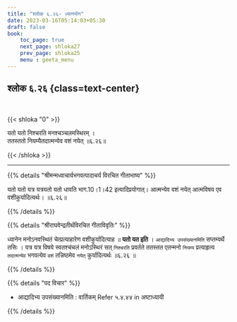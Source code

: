 ```yaml
---
title: "श्लोक ६.२६- ध्यानयोग"
date: 2023-03-16T05:14:03+05:30
draft: false
book:
    toc_page: true
    next_page: shloka27
    prev_page: shloka25
    menu : geeta_menu
---
```




## श्लोक ६.२६ {class=text-center}

<br/>

{{< shloka  "0"  >}}

यतो यतो निश्चरति मनश्चञ्चलमस्थिरम् ।  
ततस्ततो नियम्यैतदात्मन्येव वशं नयेत् ॥६.२६॥

{{< /shloka >}}

---


{{% details "श्रीमन्मध्वाचार्यभगवत्पादाचर्य विरचित  गीताभाष्य" %}}

यतो यतो यत्र यत्रयतो यतो धावति भाग.10।1।42 इत्यादिप्रयोगात्। आत्मन्येव वशं नयेत् आत्मविषय एव वशीकुर्यादित्यर्थः। ॥६.२६॥

{{% /details %}}



{{% details "श्रीराघवेन्द्रतीर्थविरचित गीताविवृतिः" %}}

ध्यानेन मनोऽनवस्थितं  चेत्प्रत्याहारेण वशीकुर्यादित्याह
॥ **यतो यत इति** । `आद्यादिभ्य उपसंख्यानमिति` सप्तम्यर्थे तसिः । 
यत्र यत्र विषये स्वतश्चंचलं मनोऽस्थिरं सत्‌ `निश्चरति` प्रवर्तते ततस्तत एतन्मनो
`नियम्य` प्रत्याहृत्य `तदात्मन्येव` भगवत्येव `वशं` तन्निष्ठमेव `नयेत्‌`
कुर्यादित्यर्थः ॥६.२६ ॥

{{% /details %}}



{{% details "पद विचार" %}}

- आद्यादिभ्य उपसंख्यानमिति : वार्तिकम् Refer ५.४.४४ in अष्टाध्यायी

{{% /details %}}

